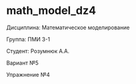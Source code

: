 # math_model_dz4

Дисциплина: Математическое моделирование

Группа: ПМИ 3-1

Студент: Розумнюк А.А.

Вариант №5

Упражнение №4
